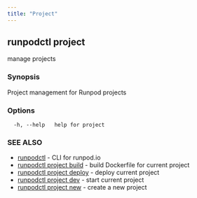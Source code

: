 ```yaml
---
title: "Project"
---
```

## runpodctl project

manage projects

### Synopsis

Project management for Runpod projects

### Options

```
  -h, --help   help for project
```

### SEE ALSO

* [runpodctl](runpodctl.md)	 - CLI for runpod.io
* [runpodctl project build](runpodctl_project_build.md)	 - build Dockerfile for current project
* [runpodctl project deploy](runpodctl_project_deploy.md)	 - deploy current project
* [runpodctl project dev](runpodctl_project_dev.md)	 - start current project
* [runpodctl project new](runpodctl_project_new.md)	 - create a new project

